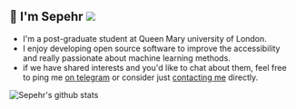 ## :wave: I'm Sepehr ![](https://komarev.com/ghpvc/?username=thisissepehr&color=green)

- I'm a post-graduate student at Queen Mary university of London.
- I enjoy developing open source software to improve the accessibility and
  really passionate about machine learning methods.
- if we have shared interests and you'd like to chat about them, feel free to
  ping me [on telegram](https://t.me/sepaminian) or consider just
  [contacting me](https://thisissepehr.netlify.app/) directly.

![Sepehr's github stats](https://github-readme-stats.vercel.app/api?username=thisissepehr&show_icons=true&count_private=true&theme=radical)



